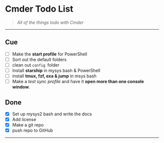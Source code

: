 # Cmder Todo List

> *All of the things todo with Cmder*

---

## Cue

- [ ] Make the **start profile** for PowerShell
- [ ] Sort out the default folders
- [ ] clean out `config `folder
- [ ] Install **starship** in mysys bash & PowerShell
- [ ] install **tmux, fzf, exa & jump** in msys bash
- [ ] Make a *test sync profile* and have it **open more than one console window**.

## Done

- [x] Set up mysys2 bash and write the docs
- [x] Add license
- [x] Make a git repo
- [x] push repo to GitHub

----

